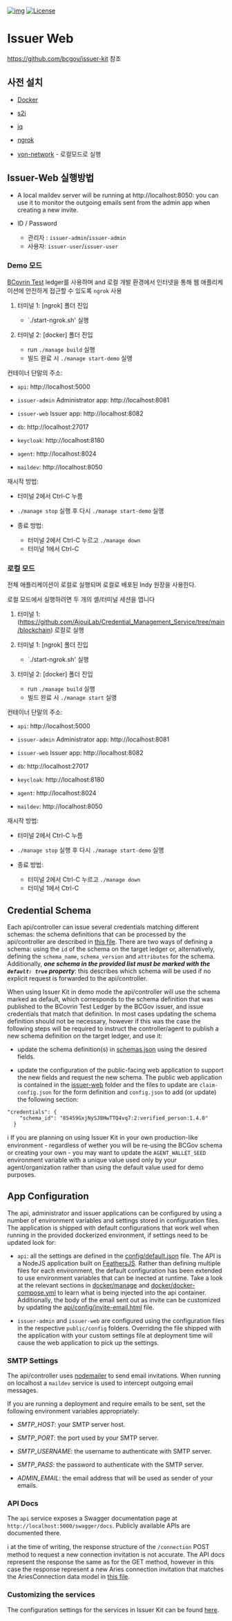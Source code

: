 [![img](https://img.shields.io/badge/Lifecycle-Maturing-007EC6)](https://github.com/bcgov/repomountie/blob/master/doc/lifecycle-badges.md)
[![License](https://img.shields.io/badge/License-Apache%202.0-blue.svg)](LICENSE)

# Issuer Web
https://github.com/bcgov/issuer-kit 참조

## 사전 설치

- [Docker](https://www.docker.com/products/docker-desktop)

- [s2i](https://github.com/openshift/source-to-image/releases)

- [jq](https://stedolan.github.io/jq)

- [ngrok](https://ngrok.com)

- [von-network](https://github.com/bcgov/von-network) - 로컬모드로 실행

## Issuer-Web 실행방법

- A local maildev server will be running at http://localhost:8050: you can use it to monitor the outgoing emails sent from the admin app when creating a new invite.

- ID / Password
  - 관리자 : `issuer-admin`/`issuer-admin`
  - 사용자: `issuer-user`/`issuer-user`

### Demo 모드

 [BCovrin Test](http://test.bcovrin.vonx.io) ledger를 사용하며
 and 로컬 개발 환경에서 인터넷을 통해 웹 애플리케이션에 안전하게 접근할 수 있도록 `ngrok` 사용

1. 터미널 1: [ngrok] 폴더 진입
    
    - `./start-ngrok.sh' 실행

2. 터미널 2: [docker] 폴더 진입
    - run `./manage build` 실행
    - 빌드 완료 시  `./manage start-demo` 실앵

컨테이너 단말의 주소:

- `api`: http://localhost:5000

- `issuer-admin` Administrator app: http://localhost:8081

- `issuer-web` Issuer app: http://localhost:8082

- `db`: http://localhost:27017

- `keycloak`: http://localhost:8180

- `agent`: http://localhost:8024

- `maildev`: http://localhost:8050

재시작 방법:
  - 터미널 2에서 Ctrl-C 누름
  - `./manage stop` 실행 후 다시 `./manage start-demo` 실앵

- 종료 방법:
  - 터미널 2에서 Ctrl-C 누르고 `./manage down`
  - 터미널 1에서 Ctrl-C

### 로컬 모드

전체 애플리케이션이 로컬로 실행되며 로컬로 배포된 Indy 원장을 사용한다. 

로컬 모드에서 실행하려면 두 개의 셸/터미널 세션을 엽니다

1. 터미널 1: (https://github.com/AjouiLab/Credential_Management_Service/tree/main/blockchain) 로컬로 실행
2. 터미널 1: [ngrok] 폴더 진입
    
    - `./start-ngrok.sh' 실행

3. 터미널 2: [docker] 폴더 진입
    - run `./manage build` 실행
    - 빌드 완료 시  `./manage start` 실앵


컨테이너 단말의 주소:

- `api`: http://localhost:5000

- `issuer-admin` Administrator app: http://localhost:8081

- `issuer-web` Issuer app: http://localhost:8082

- `db`: http://localhost:27017

- `keycloak`: http://localhost:8180

- `agent`: http://localhost:8024

- `maildev`: http://localhost:8050


재시작 방법:
  - 터미널 2에서 Ctrl-C 누름
  - `./manage stop` 실행 후 다시 `./manage start-demo` 실앵

- 종료 방법:
  - 터미널 2에서 Ctrl-C 누르고 `./manage down`
  - 터미널 1에서 Ctrl-C


## Credential Schema

Each api/controller can issue several credentials matching different schemas: the schema definitions that can be processed by the api/controller are described in [this file](api/config/schemas.json). There are two ways of defining a schema: using the `id` of the schema on the target ledger or, alternatively, defining the `schema_name`, `schema_version` and `attributes` for the schema. Additionally, ***one schema in the provided list must be marked with the `default: true` property***: this describes which schema will be used if no explicit request is forwarded to the api/controller.

When using Issuer Kit in demo mode the api/controller will use the schema marked as default, which corresponds to the schema definition that was published to the BCovrin Test Ledger by the BCGov issuer, and issue credentials that match that definition. In most cases updating the schema definition should not be necessary, however if this was the case the following steps will be required to instruct the controller/agent to publish a new schema definition on the target ledger, and use it:

- update the schema definition(s) in [schemas.json](api/config/schemas.json) using the desired fields.

- update the configuration of the public-facing web application to support the new fields and request the new schema. The public web application is contained in the [issuer-web](./issuer-web) folder and the files to update are `claim-config.json` for the form definition and `config.json` to add (or update) the following section:
```
"credentials": {
    "schema_id": "85459GxjNySJ8HwTTQ4vq7:2:verified_person:1.4.0"
  }
```

:information_source: If you are planning on using Issuer Kit in your own production-like environment - regardless of wether you will be re-using the BCGov schema or creating your own - you may want to update the `AGENT_WALLET_SEED` environment variable with a unique value used only by your agent/organization rather than using the default value used for demo purposes.

## App Configuration

The api, administrator and issuer applications can be configured by using a number of environment variables and settings stored in configuration files. The application is shipped with default configurations that work well when running in the provided dockerized environment, if settings need to be updated look for:

  - `api`: all the settings are defined in the [config/default.json](api/config/default.json) file. The API is a NodeJS application built on [FeathersJS](https://docs.feathersjs.com/api/configuration.html#configuration-directory). Rather than defining multiple files for each environment, the default configuration has been extended to use environment variables that can be inected at runtime. Take a look at the relevant sections in [docker/manage](./docker/manage) and [docker/docker-compose.yml](docker/docker-compose.yml) to learn what is being injected into the api container. Additionally, the body of the email sent out as invite can be customized by updating the [api/config/invite-email.html](invite-email.html) file.

  - `issuer-admin` and `issuer-web` are configured using the configuration files in the respective `public/config` folders. Overriding the file shipped with the application with your custom settings file at deployment time will cause the web application to pick up the settings.

### SMTP Settings

The api/controller uses [nodemailer](https://nodemailer.com) to send email invitations. When running on localhost a `maildev` service is used to intercept outgoing email messages.

If you are running a deployment and require emails to be sent, set the following environment variables appropriately:

  - *SMTP_HOST*: your SMTP server host.

  - *SMTP_PORT*: the port used by your SMTP server.

  - *SMTP_USERNAME*: the username to authenticate with SMTP server.

  - *SMTP_PASS*: the password to authenticate with the SMTP server.
  
  - *ADMIN_EMAIL*: the email address that will be used as sender of your emails.

### API Docs

The `api` service exposes a Swagger documentation page at `http://localhost:5000/swagger/docs`.
Publicly available APIs are documented there.

:information_source: at the time of writing, the response structure of the `/connection` POST method to request a new connection invitation is not accurate. The API docs represent the response the same as for the GET method, however in this case the response represent a new Aries connection invitation that matches the AriesConnection data model in [this file](api/src/models/connection.ts).

### Customizing the services

The configuration settings for the services in Issuer Kit can be found [here](docs/ConfiguringIssuerKit.md).
